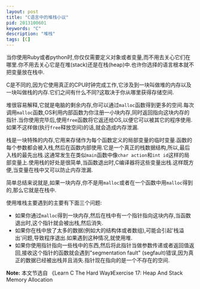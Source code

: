 ```yaml
---
layout: post
title: "C语言中的堆栈小议"
pid: 2013100601
keywords: "C"
description: "堆栈"
tags: [C]
---
```

当你使用Ruby或者python时,你仅仅需要定义对象或者变量,而不用去关心它们在哪里.你不用去关心它是在堆(stack)还是在栈(heap)中.也许你选择的语言根本就不把变量放在栈中.

C是不同的,因为它使用真正的CPU时钟完成工作,它涉及到一块叫做堆的内存以及一块叫做栈的内存.它们之间有什么不同?这取决于你从哪里获得存储空间.

堆很容易解释,它就是电脑的剩余内存,你可以通过`malloc`函数得到更多的空间.每次调用`malloc`函数,OS利用内部函数为你注册一小块内存,同时返回指向这块内存的指针.当你使用完毕后,使用`free`函数将它返还给OS,以便它可以被其它的程序使用.如果不这样做(执行`free`释放空间)的话,就会造成内存泄漏.

栈是一块特殊的内存,它用来存储作为每个函数定义的局部变量的临时变量.函数的每个参数都会被入栈,然后在函数内部使用.它是一个真正的栈数据结构,所以,最后入栈的最先出栈.这通常发生在类似`main`函数中像`char action`和`int id`这样的局部变量上.使用栈的好处是很简单,当函数退出时,C编译器将这些变量出栈.这样既方便,当变量在栈中又可以防止内存泄漏.

简单总结来说就是,如果一块内存,你不是用`malloc`或者在一个函数中用`malloc`得到的,那么它就是在栈中.

使用堆栈主要遇到的主要有下面三个问题:

- 如果你通过`malloc`得到一块内存,然后在栈中有一个指针指向这块内存,当函数退出时,这个指针就会被出栈,然后消失.
- 如果你在栈中放了太多的数据(例如大的结构体或者数组),可能会引起'栈溢出'问题,导致程序退出.如果遇到这种情况,就使用堆.
- 如果你使用指针指向一些栈中的东西,然后将此指针当做参数传递或者返回值返回,接收这个指针的函数就会遇到"segmentation fault" (segfault)错误,因为真正的数据已经被出栈并且消失.指针现在指向的是一个不存在的空间.

__Note:__ 本文节选自 《Learn C The Hard Way》Exercise 17: Heap And Stack Memory Allocation


